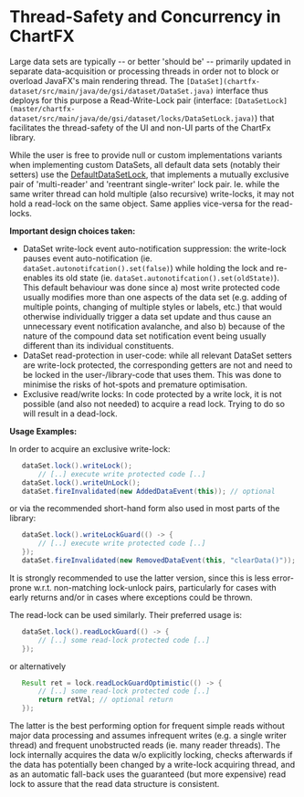 # Thread-Safety and Concurrency in ChartFX

Large data sets are typically -- or better 'should be' -- primarily updated in separate data-acquisition or processing threads in order not to block or overload JavaFX's main rendering thread.
The `[DataSet](chartfx-dataset/src/main/java/de/gsi/dataset/DataSet.java)` interface thus deploys for this purpose a Read-Write-Lock pair (interface: `[DataSetLock](master/chartfx-dataset/src/main/java/de/gsi/dataset/locks/DataSetLock.java)`) that facilitates the thread-safety of the UI and non-UI parts of the ChartFx library.

While the user is free to provide null or custom implementations variants when implementing custom DataSets, all default data sets (notably their setters) use the [DefaultDataSetLock](chartfx-dataset/src/main/java/de/gsi/dataset/locks/DefaultDataSetLock.java), that implements a mutually exclusive pair of 'multi-reader' and 'reentrant single-writer' lock pair.
Ie. while the same writer thread can hold multiple (also recursive) write-locks, it may not hold a read-lock on the same object. Same applies vice-versa for the read-locks.

**Important design choices taken:**
* DataSet write-lock event auto-notification suppression: the write-lock pauses event auto-notification (ie. `dataSet.autonotifcation().set(false)`) while holding the lock and re-enables its old state (ie. `dataSet.autonotifcation().set(oldState)`). This default behaviour was done since
   a) most write protected code usually modifies more than one aspects of the data set (e.g. adding of multiple points, changing of multiple styles or labels, etc.) that would otherwise individually trigger a data set update and thus cause an unnecessary event notification avalanche, and also
   b) because of the nature of the compound data set notification event being usually different than its individual constituents.
* DataSet read-protection in user-code: while all relevant DataSet setters are write-lock protected, the corresponding getters are not and need to be locked in the user-/library-code that uses them. This was done to minimise the risks of hot-spots and premature optimisation.
* Exclusive read/write locks: In code protected by a write lock, it is not possible (and also not needed) to acquire a read lock. Trying to do so will result in a dead-lock.

**Usage Examples:**

In order to acquire an exclusive write-lock:

 ```Java
    dataSet.lock().writeLock();
        // [..] execute write protected code [..]
    dataSet.lock().writeUnLock();
    dataSet.fireInvalidated(new AddedDataEvent(this)); // optional
 ```
or via the recommended short-hand form also used in most parts of the library:

 ```Java
    dataSet.lock().writeLockGuard(() -> {
        // [..] execute write protected code [..]
    });
    dataSet.fireInvalidated(new RemovedDataEvent(this, "clearData()"));
 ```
It is strongly recommended to use the latter version, since this is less error-prone w.r.t. non-matching lock-unlock pairs, particularly for cases with early returns and/or in cases where exceptions could be thrown.

The read-lock can be used similarly. Their preferred usage is:

 ```Java
    dataSet.lock().readLockGuard(() -> {
        // [..] some read-lock protected code [..]
    });
 ```
or alternatively

 ```Java
    Result ret = lock.readLockGuardOptimistic(() -> {
        // [..] some read-lock protected code [..]
        return retVal; // optional return
    });
 ```
The latter is the best performing option for frequent simple reads without major data processing and assumes infrequent writes (e.g. a single writer thread) and frequent unobstructed reads (ie. many reader threads).
The lock internally acquires the data w/o explicitly locking, checks afterwards if the data has potentially been changed by a write-lock acquiring thread, and as an automatic fall-back uses the guaranteed (but more expensive) read lock to assure that the read data structure is consistent.
